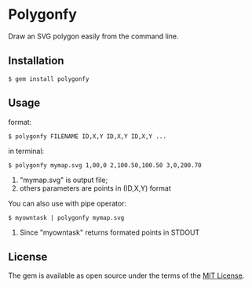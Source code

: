 # Polygonfy

Draw an SVG polygon easily from the command line.

## Installation

    $ gem install polygonfy

## Usage

format:

    $ polygonfy FILENAME ID,X,Y ID,X,Y ID,X,Y ...

in terminal:

    $ polygonfy mymap.svg 1,00,0 2,100.50,100.50 3,0,200.70

  1. "mymap.svg" is output file;
  2. others parameters are points in (ID,X,Y) format

You can also use with pipe operator:

    $ myowntask | polygonfy mymap.svg

  1. Since "myowntask" returns formated points in STDOUT

## License

The gem is available as open source under the terms of the [MIT License](http://opensource.org/licenses/MIT).

